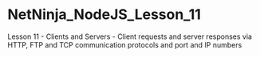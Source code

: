 # NetNinja_NodeJS_Lesson_11
Lesson 11 - Clients and Servers - Client requests and server responses via HTTP, FTP and TCP communication protocols and port and IP numbers

